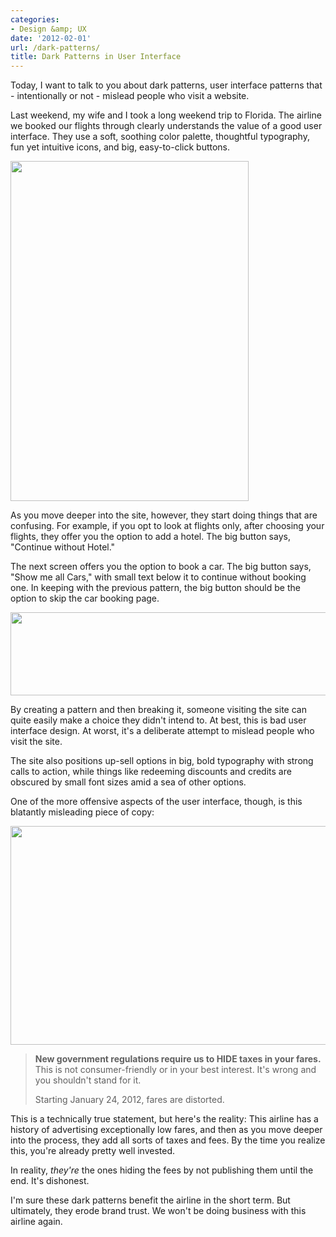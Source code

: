 ```yaml
---
categories:
- Design &amp; UX
date: '2012-02-01'
url: /dark-patterns/
title: Dark Patterns in User Interface
---
```


Today, I want to talk to you about dark patterns, user interface patterns that - intentionally or not - mislead people who visit a website.

Last weekend, my wife and I took a long weekend trip to Florida. The airline we booked our flights through clearly understands the value of a good user interface. They use a soft, soothing color palette, thoughtful typography, fun yet intuitive icons, and big, easy-to-click buttons.
<!--more-->
<img src="https://gomakethings.com/wp-content/uploads/2012/02/Screen-shot-2012-01-29-at-7.54.49-PM.png" alt="" title="Screen shot 2012-01-29 at 7.54.49 PM" width="381" height="544" class="aligncenter size-full wp-image-2044" />

As you move deeper into the site, however, they start doing things that are confusing. For example, if you opt to look at flights only, after choosing your flights, they offer you the option to add a hotel. The big button says, "Continue without Hotel."

The next screen offers you the option to book a car. The big button says, "Show me all Cars," with small text below it to continue without booking one. In keeping with the previous pattern, the big button should be the option to skip the car booking page.

<img src="https://gomakethings.com/wp-content/uploads/2012/02/DarkPatterns.png" alt="" title="DarkPatterns" width="560" height="133" class="aligncenter size-full wp-image-2046" />

By creating a pattern and then breaking it, someone visiting the site can quite easily make a choice they didn't intend to. At best, this is bad user interface design. At worst, it's a deliberate attempt to mislead people who visit the site.

The site also positions up-sell options in big, bold typography with strong calls to action, while things like redeeming discounts and credits are obscured by small font sizes amid a sea of other options.

One of the more offensive aspects of the user interface, though, is this blatantly misleading piece of copy:

<img src="https://gomakethings.com/wp-content/uploads/2012/02/Screen-shot-2012-01-29-at-8.02.20-PM-527x350.png" alt="" title="Misleading-Copy" width="527" height="350" class="aligncenter size-medium wp-image-2052" />

<blockquote><strong>New government regulations require us to HIDE taxes in your fares.</strong> This is not consumer-friendly or in your best interest. It's wrong and you shouldn't stand for it.

Starting January 24, 2012, fares are distorted.</blockquote>

This is a technically true statement, but here's the reality: This airline has a history of advertising exceptionally low fares, and then as you move deeper into the process, they add all sorts of taxes and fees. By the time you realize this, you're already pretty well invested.

In reality, <em>they're</em> the ones hiding the fees by not publishing them until the end. It's dishonest.

I'm sure these dark patterns benefit the airline in the short term. But ultimately, they erode brand trust. We won't be doing business with this airline again.